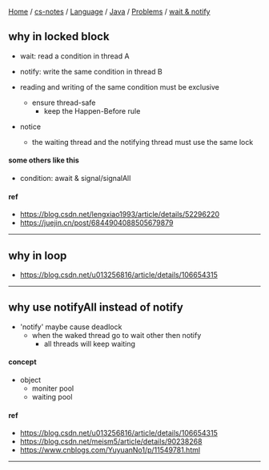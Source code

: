 [Home](https://mengxianbin.github.io) /
[cs-notes](https://mengxianbin.github.io/cs-notes/site) /
[Language](https://mengxianbin.github.io/cs-notes/site/Language) /
[Java](https://mengxianbin.github.io/cs-notes/site/Language/Java) /
[Problems](https://mengxianbin.github.io/cs-notes/site/Language/Java/Problems) /
[wait & notify](https://mengxianbin.github.io/cs-notes/site/Language/Java/Problems/wait%20&%20notify)

## why in locked block

- wait: read a condition in thread A
- notify: write the same condition in thread B
- reading and writing of the same condition must be exclusive
    - ensure thread-safe
        - keep the Happen-Before rule

- notice
    - the waiting thread and the notifying thread must use the same lock

#### some others like this

- condition: await & signal/signalAll

#### ref

- https://blog.csdn.net/lengxiao1993/article/details/52296220
- https://juejin.cn/post/6844904088505679879

---

## why in loop

- https://blog.csdn.net/u013256816/article/details/106654315

---

## why use notifyAll instead of notify

- 'notify' maybe cause deadlock
    - when the waked thread go to wait other then notify
        - all threads will keep waiting

#### concept

- object
    - moniter pool
    - waiting pool

#### ref

- https://blog.csdn.net/u013256816/article/details/106654315
- https://blog.csdn.net/meism5/article/details/90238268
- https://www.cnblogs.com/YuyuanNo1/p/11549781.html

---
